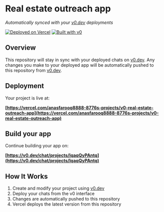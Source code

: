 # Real estate outreach app

*Automatically synced with your [v0.dev](https://v0.dev) deployments*

[![Deployed on Vercel](https://img.shields.io/badge/Deployed%20on-Vercel-black?style=for-the-badge&logo=vercel)](https://vercel.com/anasfarooq8888-8776s-projects/v0-real-estate-outreach-app)
[![Built with v0](https://img.shields.io/badge/Built%20with-v0.dev-black?style=for-the-badge)](https://v0.dev/chat/projects/IqaqQyPAntq)

## Overview

This repository will stay in sync with your deployed chats on [v0.dev](https://v0.dev).
Any changes you make to your deployed app will be automatically pushed to this repository from [v0.dev](https://v0.dev).

## Deployment

Your project is live at:

**[https://vercel.com/anasfarooq8888-8776s-projects/v0-real-estate-outreach-app](https://vercel.com/anasfarooq8888-8776s-projects/v0-real-estate-outreach-app)**

## Build your app

Continue building your app on:

**[https://v0.dev/chat/projects/IqaqQyPAntq](https://v0.dev/chat/projects/IqaqQyPAntq)**

## How It Works

1. Create and modify your project using [v0.dev](https://v0.dev)
2. Deploy your chats from the v0 interface
3. Changes are automatically pushed to this repository
4. Vercel deploys the latest version from this repository